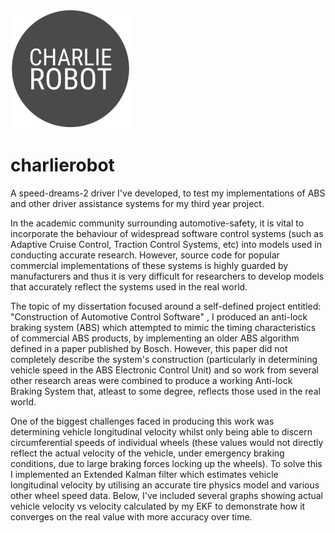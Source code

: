 ![alt text](./charlierobot.png)
# charlierobot
A speed-dreams-2 driver I've developed, to test my implementations of ABS and other driver assistance systems for my third year project.

In the academic community surrounding automotive-safety, it is vital to incorporate the behaviour of widespread software control systems (such as Adaptive Cruise Control, Traction Control Systems, etc) into models used in conducting accurate research. However, source code for popular commercial implementations of these systems is highly guarded by manufacturers and thus it is very difficult for researchers to develop models that accurately reflect the systems used in the real world.

The topic of my dissertation focused around a self-defined project entitled: "Construction of Automotive Control Software" , I produced an anti-lock braking system (ABS) which attempted to mimic the timing characteristics of commercial ABS products, by implementing an older ABS algorithm defined in a paper published by Bosch. However, this paper did not completely describe the system's construction (particularly in determining vehicle speed in the ABS Electronic Control Unit) and so work from several other research areas were combined to produce a working Anti-lock Braking System that, atleast to some degree, reflects those used in the real world.

One of the biggest challenges faced in producing this work was determining vehicle longitudinal velocity whilst only being able to discern circumferential speeds of individual wheels (these values would not directly reflect the actual velocity of the vehicle, under emergency braking conditions, due to large braking forces locking up the wheels). To solve this I implemented an Extended Kalman filter which estimates vehicle longitudinal velocity by utilising an accurate tire physics model and various other wheel speed data. Below, I've included several graphs showing actual vehicle velocity vs velocity calculated by my EKF to demonstrate how it converges on the real value with more accuracy over time.
